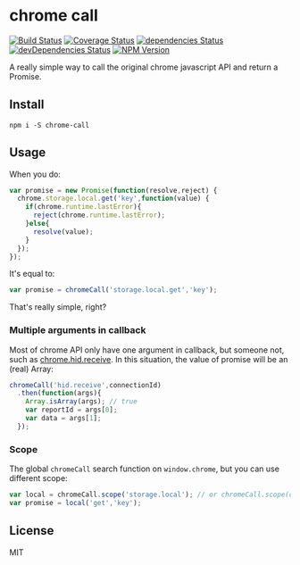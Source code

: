 # chrome call

[![Build Status](https://img.shields.io/travis/lmk123/chrome-call/master.svg?style=flat-square)](https://travis-ci.org/lmk123/chrome-call)
[![Coverage Status](https://img.shields.io/coveralls/lmk123/chrome-call/master.svg?style=flat-square)](https://coveralls.io/github/lmk123/chrome-call?branch=master)
[![dependencies Status](https://img.shields.io/david/lmk123/chrome-call.svg?style=flat-square)](https://david-dm.org/lmk123/chrome-call)
[![devDependencies Status](https://img.shields.io/david/dev/lmk123/chrome-call.svg?style=flat-square)](https://david-dm.org/lmk123/chrome-call#info=devDependencies)
[![NPM Version](https://img.shields.io/npm/v/chrome-call.svg?style=flat-square)](https://www.npmjs.com/package/chrome-call)

A really simple way to call the original chrome javascript API and return a Promise.

## Install

```
npm i -S chrome-call
```

## Usage

When you do:

```js
var promise = new Promise(function(resolve,reject) {
  chrome.storage.local.get('key',function(value) {
    if(chrome.runtime.lastError){
      reject(chrome.runtime.lastError);
    }else{
      resolve(value);
    }
  });
});
```

It's equal to:

```js
var promise = chromeCall('storage.local.get','key');
```

That's really simple, right?

### Multiple arguments in callback

Most of chrome API only have one argument in callback, but someone not, such as [chrome.hid.receive](https://developer.chrome.com/apps/hid#method-receive). In this situation, the value of promise will be an (real) Array:

```js
chromeCall('hid.receive',connectionId)
  .then(function(args){
    Array.isArray(args); // true
    var reportId = args[0];
    var data = args[1];
  });
```

### Scope

The global `chromeCall` search function on `window.chrome`, but you can use different scope:

```js
var local = chromeCall.scope('storage.local'); // or chromeCall.scope(chrome.storage.local)
var promise = local('get','key');
```

## License

MIT
